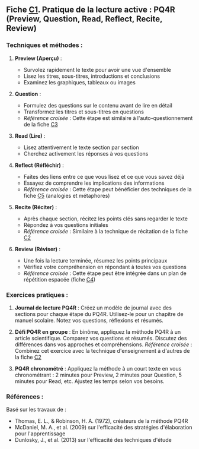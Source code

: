 ## Fiche [C1](<4.3.1. PQ4R.md>). Pratique de la lecture active : PQ4R (Preview, Question, Read, Reflect, Recite, Review)

### Techniques et méthodes :

1. **Preview (Aperçu)** :
   - Survolez rapidement le texte pour avoir une vue d'ensemble
   - Lisez les titres, sous-titres, introductions et conclusions
   - Examinez les graphiques, tableaux ou images

2. **Question** :
   - Formulez des questions sur le contenu avant de lire en détail
   - Transformez les titres et sous-titres en questions
   - *Référence croisée* : Cette étape est similaire à l'auto-questionnement de la fiche [C3](<4.3.3. Recup active.md>)

3. **Read (Lire)** :
   - Lisez attentivement le texte section par section
   - Cherchez activement les réponses à vos questions

4. **Reflect (Réfléchir)** :
   - Faites des liens entre ce que vous lisez et ce que vous savez déjà
   - Essayez de comprendre les implications des informations
   - *Référence croisée* : Cette étape peut bénéficier des techniques de la fiche [C5](<4.3.5. Mnemotechniques.md>) (analogies et métaphores)

5. **Recite (Réciter)** :
   - Après chaque section, récitez les points clés sans regarder le texte
   - Répondez à vos questions initiales
   - *Référence croisée* : Similaire à la technique de récitation de la fiche [C2](<4.3.2. Memoris active.md>)

6. **Review (Réviser)** :
   - Une fois la lecture terminée, résumez les points principaux
   - Vérifiez votre compréhension en répondant à toutes vos questions
   - *Référence croisée* : Cette étape peut être intégrée dans un plan de répétition espacée (fiche [C4](<4.3.4. Repet espacee.md>))

### Exercices pratiques :

1. **Journal de lecture PQ4R** :
   Créez un modèle de journal avec des sections pour chaque étape du PQ4R. Utilisez-le pour un chapitre de manuel scolaire. Notez vos questions, réflexions et résumés.

2. **Défi PQ4R en groupe** :
   En binôme, appliquez la méthode PQ4R à un article scientifique. Comparez vos questions et résumés. Discutez des différences dans vos approches et compréhensions.
   *Référence croisée* : Combinez cet exercice avec la technique d'enseignement à d'autres de la fiche [C2](<4.3.2. Memoris active.md>)

3. **PQ4R chronométré** :
   Appliquez la méthode à un court texte en vous chronométrant : 2 minutes pour Preview, 2 minutes pour Question, 5 minutes pour Read, etc. Ajustez les temps selon vos besoins.

### Références :

Basé sur les travaux de :
- Thomas, E. L., & Robinson, H. A. (1972), créateurs de la méthode PQ4R
- McDaniel, M. A., et al. (2009) sur l'efficacité des stratégies d'élaboration pour l'apprentissage
- Dunlosky, J., et al. (2013) sur l'efficacité des techniques d'étude